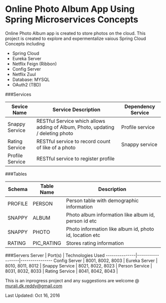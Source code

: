 # Online Photo Album App Using Spring Microservices Concepts

Online Photo Album app is created to store photos on the cloud. This project is created to explore and expermentalize vaious Spring Cloud Concepts including

* Spring Cloud 
* Eureka Server
* Netflix Feign (Ribbon)
* Config Server
* Netflix Zuul
* Database: MYSQL
* OAuth2 (TBD)

###Services

Sevice Name    | Service Description                                                                |Dependency Service
---------------|------------------------------------------------------------------------------------|-------------------
Snappy Service | RESTful Service which allows adding of Album, Photo, updating / deleting photo     |Profile service
Rating Service | RESTful service to record count of like of a photo                                 |Snappy service
Profile Service| RESTful service to register profile                                                |

###Tables

Schema |Table Name | Description  
-------|-----------|---------------------------------------------------------
PROFILE|PERSON     | Person table with demographic information 
SNAPPY |ALBUM      | Photo album information like album id, person id etc
SNAPPY |PHOTO      | Photo information like album id, photo id, location etc
RATING |PIC_RATING | Stores rating information


###Servers
Server         | Port(s)          | Technologies Used
---------------|------------------|----------------
Config Server  | 8001, 8002, 8003 |
Eureka Server  | 8010, 8011, 8012 |
Snappy Service | 8021, 8022, 8023 |
Person Service | 8031, 8032, 8033 |
Rating Service | 8041, 8042, 8043 |


This is an inprogress project and any suggestions are welcome @ murali.dk.reddy@gmail.com

Last Updated: Oct 16, 2016
